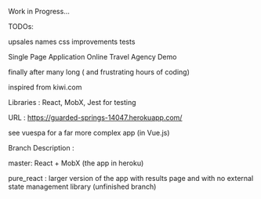 Work in Progress...

TODOs:

upsales
names
css improvements
tests

Single Page Application Online Travel Agency Demo

finally after many long ( and frustrating hours of coding)

inspired from kiwi.com

Libraries : React, MobX, Jest for testing

URL : https://guarded-springs-14047.herokuapp.com/


see vuespa for a far more complex app (in Vue.js)

Branch Description :

master: React + MobX (the app in heroku)

pure_react : larger version of the app with results page and with no external state management library (unfinished branch)